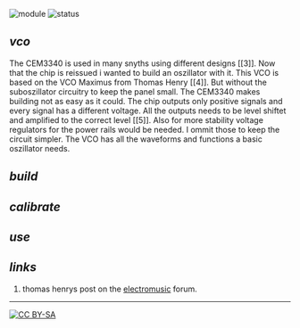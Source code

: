 ![module](https://img.shields.io/badge/module-other-yellow)
![status](https://img.shields.io/badge/status-work%20in%20progress-orange)

## *vco*

The CEM3340 is used in many snyths using different designs [[3]]. Now that the chip is reissued i wanted to build an oszillator with it. This VCO is based on the VCO Maximus from Thomas Henry [[4]]. But without the suboszillator circuitry to keep the panel small. The CEM3340 makes building not as easy as it could. The chip outputs only positive signals and every signal has a different voltage. All the outputs needs to be level shiftet and amplified to the correct level [[5]]. Also for more stability voltage regulators for the power rails would be needed. I ommit those to keep the circuit simpler. The VCO has all the waveforms and functions a basic oszillator needs.

## *build*

## *calibrate*

## *use*

## *links*

1) thomas henrys post on the [electromusic][1] forum.
---
[![CC BY-SA](https://licensebuttons.net/l/by-sa/3.0/88x31.png)](https://creativecommons.org/licenses/by-sa/4.0/)


[1]: http://www.electro-music.com/forum/topic-54623.html
